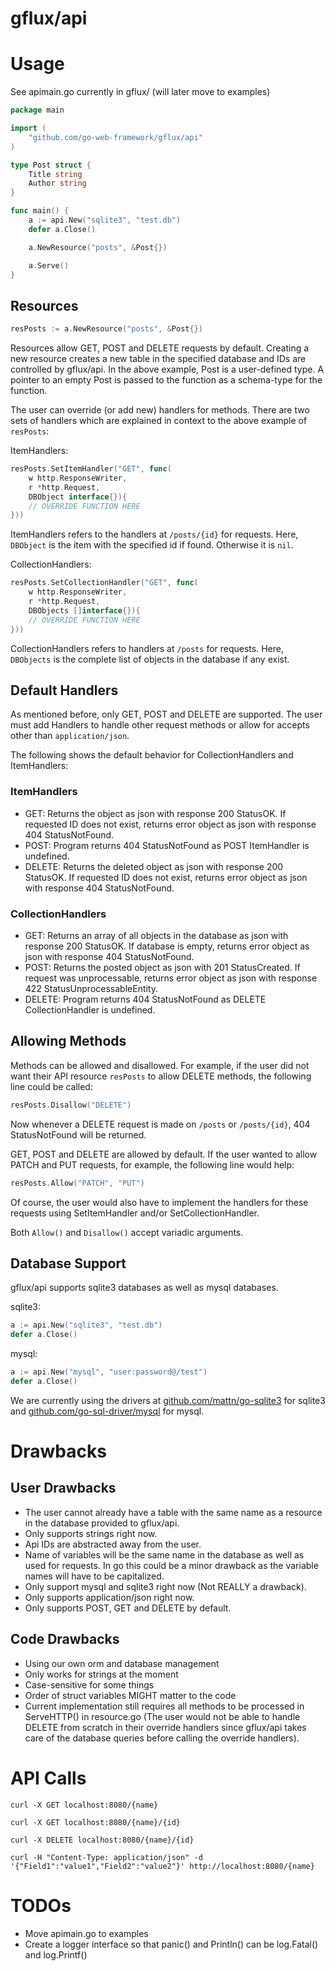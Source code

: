 gflux/api
===

# Usage
See apimain.go currently in gflux/ (will later move to examples)

```go
package main

import (
    "github.com/go-web-framework/gflux/api"
)

type Post struct {
    Title string
    Author string
}

func main() {
    a := api.New("sqlite3", "test.db")
    defer a.Close()

    a.NewResource("posts", &Post{})

    a.Serve()
}
```

## Resources

```go
resPosts := a.NewResource("posts", &Post{})
```
Resources allow GET, POST and DELETE requests by default. Creating a new resource creates a new table in the specified database and IDs are controlled by gflux/api. In the above example, Post is a user-defined type. A pointer to an empty Post is passed to the function as a schema-type for the function.

The user can override (or add new) handlers for methods. There are two sets of handlers which are explained in context to the above example of ```resPosts```:

ItemHandlers:
```go
resPosts.SetItemHandler("GET", func(
    w http.ResponseWriter,
    r *http.Request,
    DBObject interface{}){
    // OVERRIDE FUNCTION HERE
}))
```
ItemHandlers refers to the handlers at ```/posts/{id}``` for requests. Here, ```DBObject``` is the item with the specified id if found. Otherwise it is ```nil```.

CollectionHandlers:
```go
resPosts.SetCollectionHandler("GET", func(
    w http.ResponseWriter,
    r *http.Request,
    DBObjects []interface{}){
    // OVERRIDE FUNCTION HERE
}))
```
CollectionHandlers refers to handlers at ```/posts``` for requests. Here, ```DBObjects``` is the complete list of objects in the database if any exist.

## Default Handlers

As mentioned before, only GET, POST and DELETE are supported. The user must add Handlers to handle other request methods or allow for accepts other than ```application/json```.

The following shows the default behavior for CollectionHandlers and ItemHandlers:

### ItemHandlers

* GET: Returns the object as json with response 200 StatusOK. If requested ID does not exist, returns error object as json with response 404 StatusNotFound.
* POST: Program returns 404 StatusNotFound as POST ItemHandler is undefined.
* DELETE: Returns the deleted object as json with response 200 StatusOK. If requested ID does not exist, returns error object as json with response 404 StatusNotFound.

### CollectionHandlers

* GET: Returns an array of all objects in the database as json with response 200 StatusOK. If database is empty, returns error object as json with response 404 StatusNotFound.
* POST: Returns the posted object as json with 201 StatusCreated. If request was unprocessable, returns error object as json with response 422 StatusUnprocessableEntity.
* DELETE: Program returns 404 StatusNotFound as DELETE CollectionHandler is undefined.

## Allowing Methods

Methods can be allowed and disallowed. For example, if the user did not want their API resource `resPosts` to allow DELETE methods, the following line could be called:

```go
resPosts.Disallow("DELETE")
```
Now whenever a DELETE request is made on ```/posts``` or ```/posts/{id}```, 404 StatusNotFound will be returned.

GET, POST and DELETE are allowed by default. If the user wanted to allow PATCH and PUT requests, for example, the following line would help:

```go
resPosts.Allow("PATCH", "PUT")
```

Of course, the user would also have to implement the handlers for these requests using SetItemHandler and/or SetCollectionHandler.

Both ```Allow()``` and ```Disallow()``` accept variadic arguments.


## Database Support

gflux/api supports sqlite3 databases as well as mysql databases.

sqlite3:
```go
a := api.New("sqlite3", "test.db")
defer a.Close()
```

mysql:
```go
a := api.New("mysql", "user:password@/test")
defer a.Close()
```

We are currently using the drivers at [github.com/mattn/go-sqlite3]([github.com/mattn/go-sqlite3]) for sqlite3 and [github.com/go-sql-driver/mysql](github.com/go-sql-driver/mysql) for mysql.

# Drawbacks

## User Drawbacks
* The user cannot already have a table with the same name as a resource in the database provided to gflux/api.
* Only supports strings right now.
* Api IDs are abstracted away from the user.
* Name of variables will be the same name in the database as well as used for requests. In go this could be a minor drawback as the variable names will have to be capitalized.
* Only support mysql and sqlite3 right now (Not REALLY a drawback).
* Only supports application/json right now.
* Only supports POST, GET and DELETE by default.

## Code Drawbacks
* Using our own orm and database management
* Only works for strings at the moment
* Case-sensitive for some things
* Order of struct variables MIGHT matter to the code
* Current implementation still requires all methods to be processed in ServeHTTP() in resource.go (The user would not be able to handle DELETE from scratch in their override handlers since gflux/api takes care of the database queries before calling the override handlers).

# API Calls

```
curl -X GET localhost:8080/{name}
```
```
curl -X GET localhost:8080/{name}/{id}
```
```
curl -X DELETE localhost:8080/{name}/{id}
```
```
curl -H "Content-Type: application/json" -d '{"Field1":"value1","Field2":"value2"}' http://localhost:8080/{name}
```

# TODOs
* Move apimain.go to examples
* Create a logger interface so that panic() and Println() can be log.Fatal() and log.Printf()
